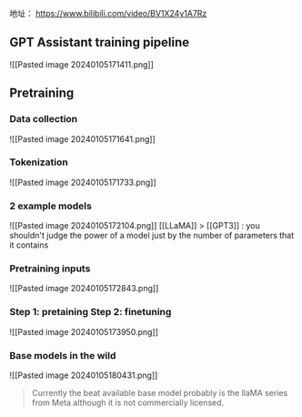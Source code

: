 
地址： https://www.bilibili.com/video/BV1X24y1A7Rz

## GPT Assistant training pipeline
![[Pasted image 20240105171411.png]]

## Pretraining
### Data collection
![[Pasted image 20240105171641.png]]
### Tokenization
![[Pasted image 20240105171733.png]]
### 2 example models
![[Pasted image 20240105172104.png]]
[[LLaMA]] > [[GPT3]] : you shouldn't judge the power of a model just by the number of parameters that it contains
### Pretraining inputs
![[Pasted image 20240105172843.png]]
### Step 1: pretaining Step 2: finetuning
![[Pasted image 20240105173950.png]]
### Base models in the wild
![[Pasted image 20240105180431.png]] 
> Currently the beat available base model probably is the llaMA series from Meta although it is not commercially licensed.

